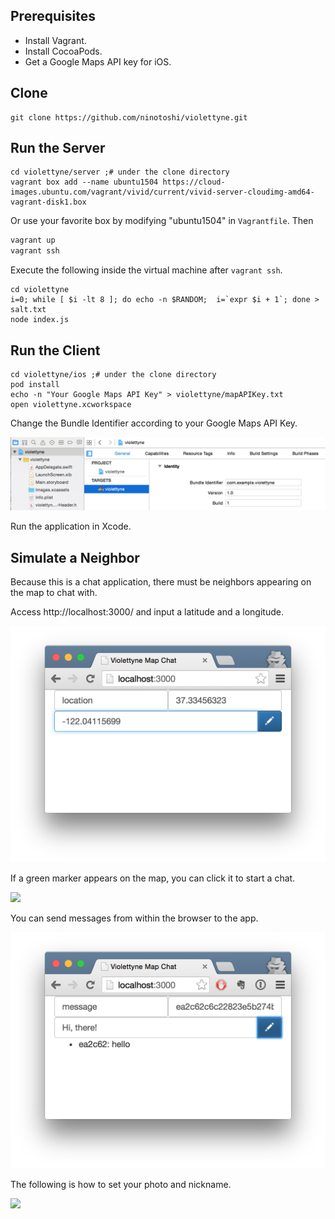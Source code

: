 Prerequisites
--
- Install Vagrant.
- Install CocoaPods.
- Get a Google Maps API key for iOS.


Clone
--

```
git clone https://github.com/ninotoshi/violettyne.git
```


Run the Server
--

```
cd violettyne/server ;# under the clone directory
vagrant box add --name ubuntu1504 https://cloud-images.ubuntu.com/vagrant/vivid/current/vivid-server-cloudimg-amd64-vagrant-disk1.box
```

Or use your favorite box by modifying "ubuntu1504" in `Vagrantfile`.
Then

```sh
vagrant up
vagrant ssh
```

Execute the following inside the virtual machine after `vagrant ssh`.
```
cd violettyne
i=0; while [ $i -lt 8 ]; do echo -n $RANDOM;  i=`expr $i + 1`; done > salt.txt
node index.js
```


Run the Client
--

```
cd violettyne/ios ;# under the clone directory
pod install
echo -n "Your Google Maps API Key" > violettyne/mapAPIKey.txt
open violettyne.xcworkspace
```

Change the Bundle Identifier according to your Google Maps API Key.

![change_bundle_id](readme/change_bundle_id.png)

Run the application in Xcode.


Simulate a Neighbor
--
Because this is a chat application, there must be neighbors appearing on the map to chat with.

Access http://localhost:3000/ and input a latitude and a longitude.

![location](readme/location.png)

If a green marker appears on the map, you can click it to start a chat.

<img src="readme/chat.gif" width="320"/>

You can send messages from within the browser to the app.

![message](readme/message.png)

The following is how to set your photo and nickname.

<img src="readme/setting.gif" width="318"/>
